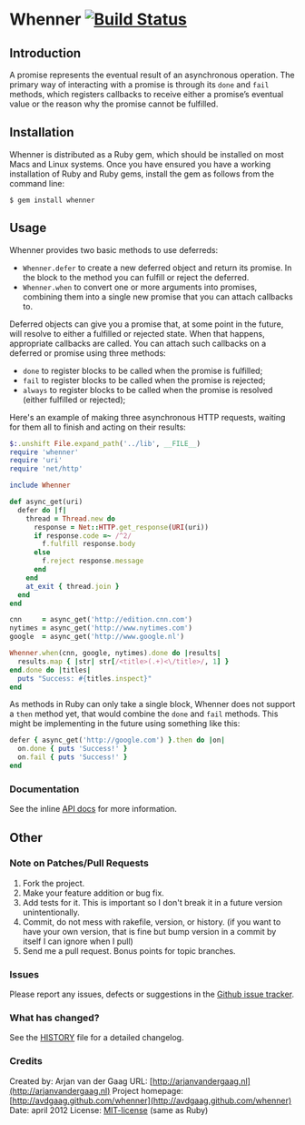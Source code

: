 # Whenner [![Build Status](https://secure.travis-ci.org/avdgaag/whenner.png?branch=master)](http://travis-ci.org/avdgaag/whenner)

## Introduction

A promise represents the eventual result of an asynchronous operation. The
primary way of interacting with a promise is through its `done` and `fail`
methods, which registers callbacks to receive either a promise’s eventual value
or the reason why the promise cannot be fulfilled.

## Installation

Whenner is distributed as a Ruby gem, which should be installed on most Macs and
Linux systems. Once you have ensured you have a working installation of Ruby
and Ruby gems, install the gem as follows from the command line:

    $ gem install whenner

## Usage

Whenner provides two basic methods to use deferreds:

* `Whenner.defer` to create a new deferred object and return its promise. In the
  block to the method you can fulfill or reject the deferred.
* `Whenner.when` to convert one or more arguments into promises, combining them
  into a single new promise that you can attach callbacks to.

Deferred objects can give you a promise that, at some point in the future, will
resolve to either a fulfilled or rejected state. When that happens, appropriate
callbacks are called. You can attach such callbacks on a deferred or promise
using three methods:

* `done` to register blocks to be called when the promise is fulfilled;
* `fail` to register blocks to be called when the promise is rejected;
* `always` to register blocks to be called when the promise is resolved (either
  fulfilled or rejected);

Here's an example of making three asynchronous HTTP requests, waiting for them
all to finish and acting on their results:

```ruby
$:.unshift File.expand_path('../lib', __FILE__)
require 'whenner'
require 'uri'
require 'net/http'

include Whenner

def async_get(uri)
  defer do |f|
    thread = Thread.new do
      response = Net::HTTP.get_response(URI(uri))
      if response.code =~ /^2/
        f.fulfill response.body
      else
        f.reject response.message
      end
    end
    at_exit { thread.join }
  end
end

cnn     = async_get('http://edition.cnn.com')
nytimes = async_get('http://www.nytimes.com')
google  = async_get('http://www.google.nl')

Whenner.when(cnn, google, nytimes).done do |results|
  results.map { |str| str[/<title>(.+)<\/title>/, 1] }
end.done do |titles|
  puts "Success: #{titles.inspect}"
end
```

As methods in Ruby can only take a single block, Whenner does not support a
`then` method yet, that would combine the `done` and `fail` methods. This might
be implementing in the future using something like this:

```ruby
defer { async_get('http://google.com') }.then do |on|
  on.done { puts 'Success!' }
  on.fail { puts 'Success!' }
end
```

### Documentation

See the inline [API
docs](http://rubydoc.info/github/avdgaag/whenner/master/frames) for more
information.

## Other

### Note on Patches/Pull Requests

1. Fork the project.
2. Make your feature addition or bug fix.
3. Add tests for it. This is important so I don't break it in a future version
   unintentionally.
4. Commit, do not mess with rakefile, version, or history. (if you want to have
   your own version, that is fine but bump version in a commit by itself I can
   ignore when I pull)
5. Send me a pull request. Bonus points for topic branches.

### Issues

Please report any issues, defects or suggestions in the [Github issue
tracker](https://github.com/avdgaag/whenner/issues).

### What has changed?

See the [HISTORY](https://github.com/avdgaag/whenner/blob/master/HISTORY.md) file
for a detailed changelog.

### Credits

Created by: Arjan van der Gaag
URL: [http://arjanvandergaag.nl](http://arjanvandergaag.nl)
Project homepage: [http://avdgaag.github.com/whenner](http://avdgaag.github.com/whenner)
Date: april 2012
License: [MIT-license](https://github.com/avdgaag/whenner/blob/master/LICENSE) (same as Ruby)
